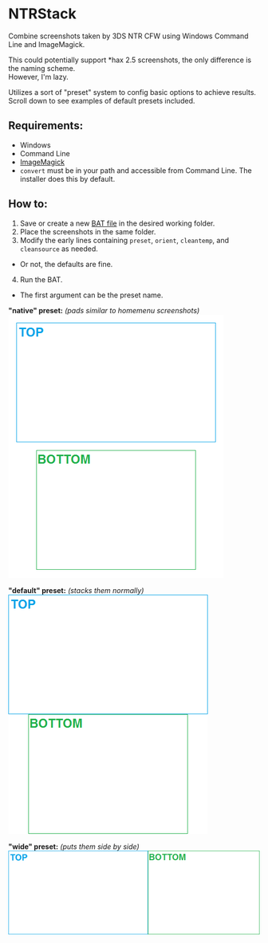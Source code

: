 # NTRStack
Combine screenshots taken by 3DS NTR CFW using Windows Command Line and ImageMagick.

This could potentially support *hax 2.5 screenshots, the only difference is the naming scheme.    
However, I'm lazy.

Utilizes a sort of "preset" system to config basic options to achieve results. Scroll down to see examples of default presets included.

Requirements:
----
- Windows
 - Command Line
- [ImageMagick](http://imagemagick.org/script/binary-releases.php#windows)
 - `convert` must be in your path and accessible from Command Line. The installer does this by default.

How to:
----
1. Save or create a new [BAT file](https://raw.githubusercontent.com/RePod/NTRStack/master/ntr_stack.bat) in the desired working folder.
2. Place the screenshots in the same folder.
3. Modify the early lines containing `preset`, `orient`, `cleantemp`, and `cleansource` as needed.
 - Or not, the defaults are fine.
4. Run the BAT.
 - The first argument can be the preset name.

**"native" preset:** *(pads similar to homemenu screenshots)*    
!["native" preset](sample/HNI_0000.png)

**"default" preset:** *(stacks them normally)*    
![](sample/scr_0000.png)

**"wide" preset:** *(puts them side by side)*    
![](sample/wide_0000.png)
